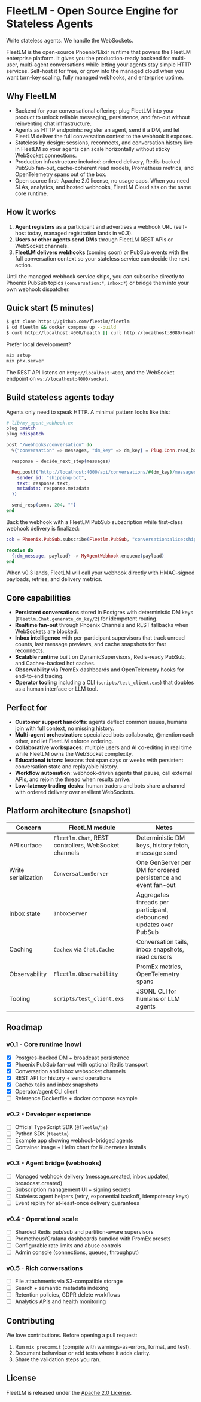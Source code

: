 # FleetLM - Open Source Engine for Stateless Agents

Write stateless agents. We handle the WebSockets.

FleetLM is the open-source Phoenix/Elixir runtime that powers the FleetLM enterprise platform. It gives you the production-ready backend for multi-user, multi-agent conversations while letting your agents stay simple HTTP services. Self-host it for free, or grow into the managed cloud when you want turn-key scaling, fully managed webhooks, and enterprise uptime.

## Why FleetLM

- Backend for your conversational offering: plug FleetLM into your product to unlock reliable messaging, persistence, and fan-out without reinventing chat infrastructure.
- Agents as HTTP endpoints: register an agent, send it a DM, and let FleetLM deliver the full conversation context to the webhook it exposes.
- Stateless by design: sessions, reconnects, and conversation history live in FleetLM so your agents can scale horizontally without sticky WebSocket connections.
- Production infrastructure included: ordered delivery, Redis-backed PubSub fan-out, cache-coherent read models, Prometheus metrics, and OpenTelemetry spans out of the box.
- Open source first: Apache 2.0 license, no usage caps. When you need SLAs, analytics, and hosted webhooks, FleetLM Cloud sits on the same core runtime.

## How it works

1. **Agent registers** as a participant and advertises a webhook URL (self-host today, managed registration lands in v0.3).
2. **Users or other agents send DMs** through FleetLM REST APIs or WebSocket channels.
3. **FleetLM delivers webhooks** (coming soon) or PubSub events with the full conversation context so your stateless service can decide the next action.

Until the managed webhook service ships, you can subscribe directly to Phoenix PubSub topics (`conversation:*`, `inbox:*`) or bridge them into your own webhook dispatcher.

## Quick start (5 minutes)

```bash
$ git clone https://github.com/fleetlm/fleetlm
$ cd fleetlm && docker compose up --build
$ curl http://localhost:4000/health || curl http://localhost:8080/health
```

Prefer local development?

```bash
mix setup
mix phx.server
```

The REST API listens on `http://localhost:4000`, and the WebSocket endpoint on `ws://localhost:4000/socket`.

## Build stateless agents today

Agents only need to speak HTTP. A minimal pattern looks like this:

```elixir
# lib/my_agent_webhook.ex
plug :match
plug :dispatch

post "/webhooks/conversation" do
  %{"conversation" => messages, "dm_key" => dm_key} = Plug.Conn.read_body!(conn) |> Jason.decode!()

  response = decide_next_step(messages)

  Req.post!("http://localhost:4000/api/conversations/#{dm_key}/messages", json: %{
    sender_id: "shipping-bot",
    text: response.text,
    metadata: response.metadata
  })

  send_resp(conn, 204, "")
end
```

Back the webhook with a FleetLM PubSub subscription while first-class webhook delivery is finalized:

```elixir
:ok = Phoenix.PubSub.subscribe(Fleetlm.PubSub, "conversation:alice:shipping-bot")

receive do
  {:dm_message, payload} -> MyAgentWebhook.enqueue(payload)
end
```

When v0.3 lands, FleetLM will call your webhook directly with HMAC-signed payloads, retries, and delivery metrics.

## Core capabilities

- **Persistent conversations** stored in Postgres with deterministic DM keys (`Fleetlm.Chat.generate_dm_key/2`) for idempotent routing.
- **Realtime fan-out** through Phoenix Channels and REST fallbacks when WebSockets are blocked.
- **Inbox intelligence** with per-participant supervisors that track unread counts, last message previews, and cache snapshots for fast reconnects.
- **Scalable runtime** built on DynamicSupervisors, Redis-ready PubSub, and Cachex-backed hot caches.
- **Observability** via PromEx dashboards and OpenTelemetry hooks for end-to-end tracing.
- **Operator tooling** including a CLI (`scripts/test_client.exs`) that doubles as a human interface or LLM tool.

## Perfect for

- **Customer support handoffs**: agents deflect common issues, humans join with full context, no missing history.
- **Multi-agent orchestration**: specialized bots collaborate, @mention each other, and let FleetLM enforce ordering.
- **Collaborative workspaces**: multiple users and AI co-editing in real time while FleetLM owns the WebSocket complexity.
- **Educational tutors**: lessons that span days or weeks with persistent conversation state and replayable history.
- **Workflow automation**: webhook-driven agents that pause, call external APIs, and rejoin the thread when results arrive.
- **Low-latency trading desks**: human traders and bots share a channel with ordered delivery over resilient WebSockets.

## Platform architecture (snapshot)

| Concern | FleetLM module | Notes |
| --- | --- | --- |
| API surface | `Fleetlm.Chat`, REST controllers, WebSocket channels | Deterministic DM keys, history fetch, message send |
| Write serialization | `ConversationServer` | One GenServer per DM for ordered persistence and event fan-out |
| Inbox state | `InboxServer` | Aggregates threads per participant, debounced updates over PubSub |
| Caching | `Cachex` via `Chat.Cache` | Conversation tails, inbox snapshots, read cursors |
| Observability | `Fleetlm.Observability` | PromEx metrics, OpenTelemetry spans |
| Tooling | `scripts/test_client.exs` | JSONL CLI for humans or LLM agents |

## Roadmap

### v0.1 - Core runtime (now)

- [x] Postgres-backed DM + broadcast persistence
- [x] Phoenix PubSub fan-out with optional Redis transport
- [x] Conversation and inbox websocket channels
- [x] REST API for history + send operations
- [x] Cachex tails and inbox snapshots
- [x] Operator/agent CLI client
- [ ] Reference Dockerfile + docker compose example

### v0.2 - Developer experience

- [ ] Official TypeScript SDK (`@fleetlm/js`)
- [ ] Python SDK (`fleetlm`)
- [ ] Example app showing webhook-bridged agents
- [ ] Container image + Helm chart for Kubernetes installs

### v0.3 - Agent bridge (webhooks)

- [ ] Managed webhook delivery (message.created, inbox.updated, broadcast.created)
- [ ] Subscription management UI + signing secrets
- [ ] Stateless agent helpers (retry, exponential backoff, idempotency keys)
- [ ] Event replay for at-least-once delivery guarantees

### v0.4 - Operational scale

- [ ] Sharded Redis pub/sub and partition-aware supervisors
- [ ] Prometheus/Grafana dashboards bundled with PromEx presets
- [ ] Configurable rate limits and abuse controls
- [ ] Admin console (connections, queues, throughput)

### v0.5 - Rich conversations

- [ ] File attachments via S3-compatible storage
- [ ] Search + semantic metadata indexing
- [ ] Retention policies, GDPR delete workflows
- [ ] Analytics APIs and health monitoring

## Contributing

We love contributions. Before opening a pull request:

1. Run `mix precommit` (compile with warnings-as-errors, format, and test).
2. Document behaviour or add tests where it adds clarity.
3. Share the validation steps you ran.

## License

FleetLM is released under the [Apache 2.0 License](LICENSE).
